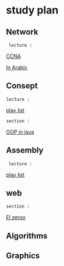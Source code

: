 # study plan

## Network
` lecture :`

 [CCNA](https://youtu.be/H8W9oMNSuwo)
 
 [In Arabic](https://youtu.be/LRS8lxKiss0)
 



## Consept 

` lecture : `

[play list](https://youtu.be/izWY-eg0iRs)

`section :`

[OOP in java](https://youtu.be/FaaM6uVbuJM)



## Assembly

` lecture :`

[play list](https://www.youtube.com/watch?v=VXyjgzbxH0Q&list=PLMm8EjqH1EFVodghdDWaAuHkHqj-nJ0bN)



## web 

`section :`

[El zeroo](https://youtu.be/4OGWPn-Q__I)



## Algorithms



## Graphics




            
